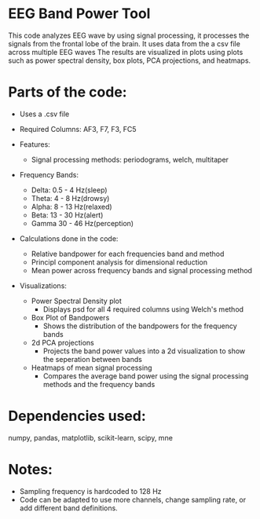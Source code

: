 # EEG Band Power Tool

This code analyzes EEG wave by using signal processing, it processes the signals from the frontal lobe of the brain. It uses data from the a csv file across multiple EEG waves
The results are visualized in plots using plots such as power spectral density, box plots, PCA projections, and heatmaps. 

# Parts of the code:
- Uses a .csv file
- Required Columns: AF3, F7, F3, FC5

- Features:
    - Signal processing methods: periodograms, welch, multitaper

- Frequency Bands:
    - Delta: 0.5 - 4 Hz(sleep)
    - Theta: 4 - 8 Hz(drowsy)
    - Alpha: 8 - 13 Hz(relaxed)
    - Beta: 13 - 30 Hz(alert)
    - Gamma 30 - 46 Hz(perception)

- Calculations done in the code:
    - Relative bandpower for each frequencies band and method
    - Principl component analysis for dimensional reduction
    - Mean power across frequency bands and signal processing method

- Visualizations:
    - Power Spectral Density plot
        - Displays psd for all 4 required columns using Welch's method
    - Box Plot of Bandpowers
        - Shows the distribution of the bandpowers for the frequency bands
    - 2d PCA projections
        - Projects the band power values into a 2d visualization to show the seperation between bands
    - Heatmaps of mean signal processing
        - Compares the average band power using the signal processing methods and the frequency bands

# Dependencies used:
numpy, pandas, matplotlib, scikit-learn, scipy, mne

# Notes:
- Sampling frequency is hardcoded to 128 Hz
- Code can be adapted to use more channels, change sampling rate, or add different band definitions.
